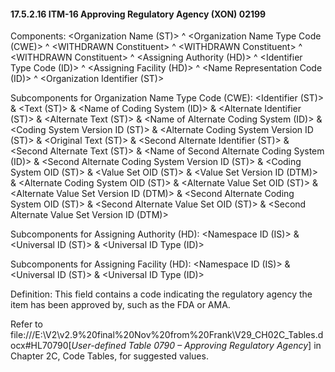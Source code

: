 #### 17.5.2.16 ITM-16 Approving Regulatory Agency (XON) 02199

Components: &lt;Organization Name (ST)> ^ &lt;Organization Name Type Code (CWE)> ^ &lt;WITHDRAWN Constituent> ^ &lt;WITHDRAWN Constituent> ^ &lt;WITHDRAWN Constituent> ^ &lt;Assigning Authority (HD)> ^ &lt;Identifier Type Code (ID)> ^ &lt;Assigning Facility (HD)> ^ &lt;Name Representation Code (ID)> ^ &lt;Organization Identifier (ST)>

Subcomponents for Organization Name Type Code (CWE): &lt;Identifier (ST)> & &lt;Text (ST)> & &lt;Name of Coding System (ID)> & &lt;Alternate Identifier (ST)> & &lt;Alternate Text (ST)> & &lt;Name of Alternate Coding System (ID)> & &lt;Coding System Version ID (ST)> & &lt;Alternate Coding System Version ID (ST)> & &lt;Original Text (ST)> & &lt;Second Alternate Identifier (ST)> & &lt;Second Alternate Text (ST)> & &lt;Name of Second Alternate Coding System (ID)> & &lt;Second Alternate Coding System Version ID (ST)> & &lt;Coding System OID (ST)> & &lt;Value Set OID (ST)> & &lt;Value Set Version ID (DTM)> & &lt;Alternate Coding System OID (ST)> & &lt;Alternate Value Set OID (ST)> & &lt;Alternate Value Set Version ID (DTM)> & &lt;Second Alternate Coding System OID (ST)> & &lt;Second Alternate Value Set OID (ST)> & &lt;Second Alternate Value Set Version ID (DTM)>

Subcomponents for Assigning Authority (HD): &lt;Namespace ID (IS)> & &lt;Universal ID (ST)> & &lt;Universal ID Type (ID)>

Subcomponents for Assigning Facility (HD): &lt;Namespace ID (IS)> & &lt;Universal ID (ST)> & &lt;Universal ID Type (ID)>

Definition: This field contains a code indicating the regulatory agency the item has been approved by, such as the FDA or AMA.

Refer to file:///E:\V2\v2.9%20final%20Nov%20from%20Frank\V29_CH02C_Tables.docx#HL70790[_User-defined Table 0790 – Approving Regulatory Agency_] in Chapter 2C, Code Tables, for suggested values.
